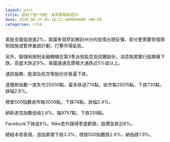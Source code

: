 ```yaml
---
layout: post
title: 道指下挫730點　本周累積跌逾3%
date: 2020-06-27 05:18:22.000000000 +08:00
categories: rthk
---
```


美股全面低收逾2%，美國多個早前解封州分的疫情出現反彈，部分更需要恢復限制措施或暫停重啟計劃，打擊市場氣氛。

另外，聯儲局限制金融機構在第3季派發股息及回購股份，消息拖累銀行股顯著下跌。高盛大跌近9%，美國運通及摩根大通跌近5%或以上。

通訊服務、能源及航空等股份亦普遍下跌。

道瓊斯指數一度失守25000點，最多跌過774點，收市報25015點，下跌730點，跌幅2.8%。

標普500指數收市報3009點，下跌74點，跌幅2.4%。

納斯達克指數低收2.6%，報9757點，下跌259點。

Facebook下挫逾8%。Nike意外錄得季度虧損，股價急跌近8%。

總結本周表現，道指累積下跌3.3%，標普500指數跌2.9%，納指跌1.9%。
